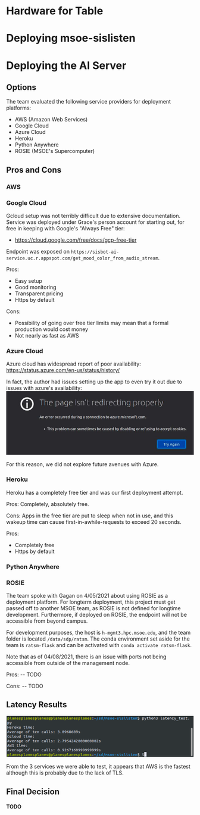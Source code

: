 # Hardware for Table


# Deploying msoe-sislisten


# Deploying the AI Server
## Options
The team evaluated the following service providers for deployment platforms:
* AWS (Amazon Web Services)
* Google Cloud
* Azure Cloud
* Heroku
* Python Anywhere
* ROSIE (MSOE's Supercomputer)

## Pros and Cons

### AWS

### Google Cloud
Gcloud setup was not terribly difficult due to extensive documentation. Service was deployed under Grace's person account for starting out, for free in keeping with Google's "Always Free" tier:
* https://cloud.google.com/free/docs/gcp-free-tier

Endpoint was exposed on 
`https://sisbot-ai-service.uc.r.appspot.com/get_mood_color_from_audio_stream`.

Pros:
* Easy setup
* Good monitoring
* Transparent pricing
* Https by default

Cons:
* Possibility of going over free tier limits may mean that a formal production would cost money
* Not nearly as fast as AWS

### Azure Cloud
Azure cloud has widespread report of poor availability:
https://status.azure.com/en-us/status/history/

In fact, the author had issues setting up the app to even try it out due to issues with azure's availability:
![image](uploads/f18fcd892b8cf2d658e0785cd44e82c0/image.png)

For this reason, we did not explore future avenues with Azure.

### Heroku
Heroku has a completely free tier and was our first deployment attempt.

Pros: Completely, absolutely free.

Cons: Apps in the free tier are put to sleep when not in use, and this wakeup time can cause first-in-awhile-requests to exceed 20 seconds.

Pros:
* Completely free
* Https by default

### Python Anywhere

### ROSIE 
The team spoke with Gagan on 4/05/2021 about using ROSIE as a deployment platform. For longterm deployment, this project must get passed off to another MSOE team, as ROSIE is not defined for longtime development. Furthermore, if deployed on ROSIE, the endpoint will not be accessible from beyond campus.

For development purposes, the host is `h-mgmt3.hpc.msoe.edu`, and the team folder is located `/data/sdp/ratsm`. The conda environment set aside for the team is `ratsm-flask` and can be activated with `conda activate ratsm-flask`.

Note that as of 04/08/2021, there is an issue with ports not being accessible from outside of the management node. 

Pros:
-- TODO

Cons:
-- TODO

## Latency Results
![image](uploads/e27ebd35f3c7a5080a1756b520f7cbb2/image.png)

From the 3 services we were able to test, it appears that AWS is the fastest although this is probably due to the lack of TLS. 

## Final Decision
#### TODO
